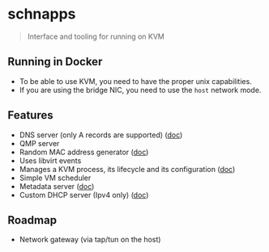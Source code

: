 # schnapps

> Interface and tooling for running on KVM

## Running in Docker

- To be able to use KVM, you need to have the proper unix capabilities.
- If you are using the bridge NIC, you need to use the `host` network mode.

## Features

- DNS server (only A records are supported) ([doc](/docs/dns.md))
- QMP server
- Random MAC address generator ([doc](/docs/id.md))
- Uses libvirt events
- Manages a KVM process, its lifecycle and its configuration ([doc](/docs/vm.md))
- Simple VM scheduler
- Metadata server ([doc](/docs/metadata.md))
- Custom DHCP server (Ipv4 only) ([doc](/docs/dhcp.md))

## Roadmap

- Network gateway (via tap/tun on the host)
